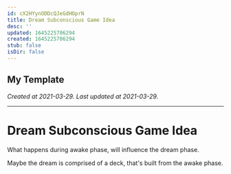 ```yaml
---
id: cX2HYynODDcQJeGdHOprN
title: Dream Subconscious Game Idea
desc: ''
updated: 1645225706294
created: 1645225706294
stub: false
isDir: false
---
```

My Template
---

_Created at 2021-03-29._
_Last updated at 2021-03-29._




---

# Dream Subconscious Game Idea


What happens during awake phase, will influence the dream phase.

Maybe the dream is comprised of a deck, that's built from the awake phase.

